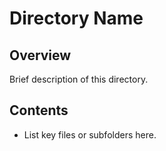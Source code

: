 # Directory Name

## Overview

Brief description of this directory.

## Contents

- List key files or subfolders here.
